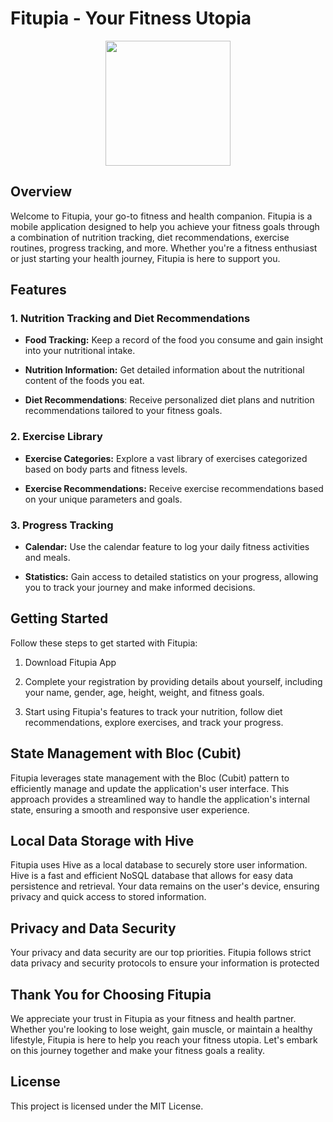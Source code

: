 # Fitupia - Your Fitness Utopia

<p align="center"><img src="assets/logo2.jpg" width = 200></p>

## Overview

Welcome to Fitupia, your go-to fitness and health companion. Fitupia is a mobile application designed to help you achieve your fitness goals through a combination of nutrition tracking, diet recommendations, exercise routines, progress tracking, and more. Whether you're a fitness enthusiast or just starting your health journey, Fitupia is here to support you.

## Features

### 1. Nutrition Tracking and Diet Recommendations

- **Food Tracking:** Keep a record of the food you consume and gain insight into your nutritional intake.

- **Nutrition Information:** Get detailed information about the nutritional content of the foods you eat.

- **Diet Recommendations**: Receive personalized diet plans and nutrition recommendations tailored to your fitness goals.

### 2. Exercise Library

- **Exercise Categories:** Explore a vast library of exercises categorized based on body parts and fitness levels.

- **Exercise Recommendations:** Receive exercise recommendations based on your unique parameters and goals.

### 3. Progress Tracking

- **Calendar:** Use the calendar feature to log your daily fitness activities and meals.

- **Statistics:** Gain access to detailed statistics on your progress, allowing you to track your journey and make informed decisions.

## Getting Started

Follow these steps to get started with Fitupia:

1. Download Fitupia App

2. Complete your registration by providing details about yourself, including your name, gender, age, height, weight, and fitness goals.

3. Start using Fitupia's features to track your nutrition, follow diet recommendations, explore exercises, and track your progress.

## State Management with Bloc (Cubit)

Fitupia leverages state management with the Bloc (Cubit) pattern to efficiently manage and update the application's user interface. This approach provides a streamlined way to handle the application's internal state, ensuring a smooth and responsive user experience.

## Local Data Storage with Hive

Fitupia uses Hive as a local database to securely store user information. Hive is a fast and efficient NoSQL database that allows for easy data persistence and retrieval. Your data remains on the user's device, ensuring privacy and quick access to stored information.

## Privacy and Data Security

Your privacy and data security are our top priorities. Fitupia follows strict data privacy and security protocols to ensure your information is protected

## Thank You for Choosing Fitupia

We appreciate your trust in Fitupia as your fitness and health partner. Whether you're looking to lose weight, gain muscle, or maintain a healthy lifestyle, Fitupia is here to help you reach your fitness utopia. Let's embark on this journey together and make your fitness goals a reality.

## License

This project is licensed under the MIT License.
